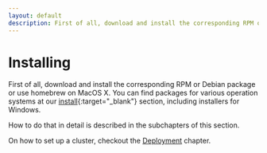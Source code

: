 ```yaml
---
layout: default
description: First of all, download and install the corresponding RPM or Debian package or usehomebrew on MacOS X
---
```

Installing
==========

First of all, download and install the corresponding RPM or Debian package or use
homebrew on MacOS X. You can find packages for various operation systems at our
[install](https://www.arangodb.com/download){:target="_blank"} section, including installers
for Windows.

How to do that in detail is described in the subchapters of this section.

On how to set up a cluster, checkout the [Deployment](deployment.html)
chapter.
